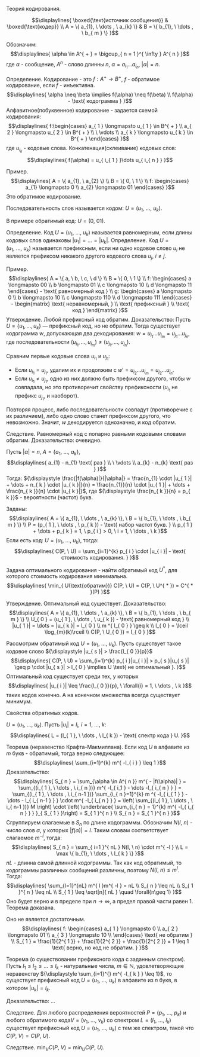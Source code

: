 Теория кодирования.

$$\displaylines{
\boxed{\text{источник сообщения}} & \boxed{\text{кодер}} \\
A = \{ a_{1}, \  \dots , \  a_{k} \} &  B = \{ b_{1}, \  \dots , \  b_{ m } \}
}$$

Обозначим:
$$\displaylines{
\alpha \in  A^{ + } = \bigcup_{ n = 1 }^{ \infty } A^{ n }
}$$
где ${\displaystyle \alpha}$ - сообщение, ${\displaystyle A^{ n }}$ - слово длинны ${\displaystyle n}$, ${\displaystyle \alpha = a_{i_{ 1 }}\dots a_{ i_{ n } }}$, ${\displaystyle |\alpha| = n}$.

Определение. Кодирование - это ${\displaystyle f: A^{ + } \to B^{ + }}$, ${\displaystyle f}$ - обратимое кодирование, если ${\displaystyle f}$ - инъективна.
$$\displaylines{
\alpha \neq \beta \implies  f(\alpha) \neq  f(\beta) \\
f(\alpha) - \text{ кодограмма }
}$$
Алфавитное(побуквенное) кодирование - задается схемой кодирования:
$$\displaylines{
f:\begin{cases}
a_{ 1 } \longmapsto u_{ 1 } \in B^{ + }  \\
a_{ 2 } \longmapsto u_{ 2 } \in B^{ + } \\
 \ \vdots \\
 a_{ k } \longmapsto u_{ k } \in B^{ + }
\end{cases} 
}$$
где ${\displaystyle u_{ i_{ k } }}$ - кодовые слова.
Конкатенация(склеивание) кодовых слов:
$$\displaylines{
f(\alpha) = u_{ i_{ 1 } }\dots u_{ i_{ n } }
}$$

Пример.
$$\displaylines{
A = \{ a_{1}, \  a_{2} \} \\
B = \{ 0, \  1 \} \\
f: \begin{cases}
a_{1} \longmapsto  0 \\
a_{2} \longmapsto  01
\end{cases}
}$$
Это обратимое кодирование.

Последовательность слов называется кодом: ${\displaystyle U = (u_{ 1 }, \ \dots, \ u_{ k })}$.

В примере обратимый код: ${\displaystyle U = (0, \ 01)}$.

Определение. Код ${\displaystyle U = (u_{ 1 }, \ \dots, \ u_{ k })}$ называется равномерным, если длины кодовых слов одинаковы ${\displaystyle |u_{ 1 }| = \dots= |u_{ k }|}$.
Определение. Код ${\displaystyle U = (u_{ 1 }, \ \dots, \ u_{ k })}$ называется префиксным, если ни одно кодовое слово ${\displaystyle u_{ i }}$ не является префиксом никакого другого кодового слова ${\displaystyle u_{ j }, \ i\neq j}$.

Пример.
$$\displaylines{
A = \{ a, \  b, \  c, \  d \} \\
B = \{ 0, \  1 \} \\
f: \begin{cases}
a \longmapsto 00 \\
b \longmapsto 01 \\
c \longmapsto 10 \\
d \longmapsto 11
\end{cases} - \text{ равномерный код } \\
g: \begin{cases}
a \longmapsto 0 \\
b \longmapsto 10 \\
c \longmapsto 110 \\
d \longmapsto 111
\end{cases} - \begin{matrix}
\text{ неравномерный, } \\
\text{ префиксный } \\
\text{ код }
\end{matrix}
}$$
Утверждение. Любой префиксный код обратим.
Доказательство:
Пусть $U = \{u_1, \dots, u_k\}$ — префиксный код, но не обратим. Тогда существует кодограмма $w$, допускающая два декодирования: $w = u_{i_1} \dots u_{i_m} = u_{j_1} \dots u_{j_n}$, где последовательности $(u_{i_1}, \dots, u_{i_m}) \neq (u_{j_1}, \dots, u_{j_n})$.

Сравним первые кодовые слова $u_{i_1}$ и $u_{j_1}$:
- Если $u_{i_1} = u_{j_1}$, удалим их и продолжим с $w' = u_{i_2} \dots u_{i_m} = u_{j_2} \dots u_{j_n}$.
- Если $u_{i_1} \neq u_{j_1}$, одно из них должно быть префиксом другого, чтобы $w$ совпадала, но это противоречит свойству префиксности ($u_{i_1}$ не префикс $u_{j_1}$, и наоборот).

Повторяя процесс, либо последовательности совпадут (противоречие с их различием), либо одно слово станет префиксом другого, что невозможно. Значит, $w$ декодируется однозначно, и код обратим.

Следствие. Равномерный код с попарно равными кодовыми словами обратим.
Доказательство: очевидно.

Пусть ${\displaystyle |\alpha| = n}$, ${\displaystyle A = \{ a_{1}, \ \dots, \ a_{k} \}}$,
$$\displaylines{
a_{1} - n_{1} \text{ раз } \\
 \ \vdots \\
 a_{k} - n_{k} \text{ раз } 
}$$
Тогда: ${\displaystyle \frac{|f(\alpha)|}{|\alpha|} = \frac{n_{1} \cdot |u_{ 1 }| + \dots + n_{ k } \cdot |u_{ k }|}{n} = \frac{n_{1}}{n} \cdot |u_{ 1 }| + \dots + \frac{n_{ k }}{n} \cdot |u_{ k }|}$, где ${\displaystyle \frac{n_{ k }}{n} = p_{ k }}$ - вероятности (частот) букв.

Заданы:
$$\displaylines{
A = \{ a_{1}, \  \dots , \  a_{k} \}, \  B = \{ b_{1}, \  \dots , \  b_{ m } \} \\
P = (p_{ 1 }, \  \dots , \  p_{ k }) - \text{ набор частот букв. } \\
p_{ 1 } + \dots + p_{ k } = 1, \  p_{ i } > 0, \  i = 1, \  \dots , \  k
}$$
Если есть код: ${\displaystyle U = (u_{ 1 }, \ \dots, \ u_{ k })}$, тогда:
$$\displaylines{
C(P, \  U) = \sum_{i=1}^{k} p_{ i } \cdot  |u_{ i }| - \text{ стоимость кодирования. }
}$$

Задача оптимального кодирования - найти обратимый код ${\displaystyle  U^{ * }}$, для которого стоимость кодирования минимальна.
$$\displaylines{
\min_{ U(\text{обратим})} C(P, \  U) = C(P, \  U^{ * }) = C^{ * }(P)
}$$

Утверждение. Оптимальный код существует.
Доказательство:
$$\displaylines{
A = \{ a_{1}, \  \dots , \  a_{k} \}, \  B = \{ b_{1}, \  \dots , \  b_{ m } \} \\
U_{ 0 } = (u_{ 1 }, \  \dots , \    u_{ k }) - \text{ равномерный код } \\
|u_{ 1 }| = \dots = |u_{ k }| = l_{ 0 } \\
m ^{ l_{ 0 } } \geq k \\
l_{ 0 } = \lceil \log_{m}(k)\rceil \\
C(P, \  U_{ 0 }) = l_{ 0 } 
}$$

Рассмотрим обратимый код ${\displaystyle U = (u_{ 1 }, \ \dots, \ u_{ k })}$. Пусть существует такое кодовое слово ${\displaystyle |u_{ s }| > \frac{l_{ 0 }}{p}}$
$$\displaylines{
C(P, \  U) = \sum_{i=1}^{k} p_{ i }|u_{ i }| > p_{ s }|u_{ s }| \geq p \cdot  |u_{ s }| > l_{ 0 } \implies U \text{ не оптимальный }.
}$$
Оптимальный код существует среди тех, у которых 
$$\displaylines{
|u_{ i }| \leq \frac{l_{ 0 }}{p}, \  \forall{i} = 1, \  \dots , \  k
}$$
таких кодов конечно. А на конечном множества всегда существует минимум.

Свойства обратимых кодов.

${\displaystyle U = (u_{ 1 }, \ \dots, \ u_{ k })}$. Пусть ${\displaystyle |u_{ i }| = l_{ i }, \ i = 1, \ \dots, \ k}$:
$$\displaylines{
L = (l_{ 1 }, \  \dots , \  l_{ k }) - \text{ спектр кода } U. 
}$$

Теорема (неравенство Крафта-Макмиллана).
Если код ${\displaystyle U}$ в алфавите из ${\displaystyle m}$ букв - обратимый, тогда верно следующее:
$$\displaylines{
\sum_{i=1}^{k} m^{ -l_{ i } } \leq 1
}$$
Доказательство:
$$\displaylines{
S_{ n } = \sum_{\alpha \in  A^{ n }} m^{ - |f(\alpha)| } = \sum_{(i_{ 1 }, \  \dots , \  i_{ n })} m^{ -l_{ i_1 } - \dots -l_{ i_{ n } } } = \sum_{(i_{ 1 }, \  \dots , \  i_{ n-1 })} \sum_{i_{ n }=1}^{k} m ^{ -l_{ i_{ 1 } } - \dots - l_{ i_{ n-1 } }  } \cdot  m^{ -l_{ i_{ n } } } =  \left( \sum_{(i_{ 1 }, \  \dots , \  i_{ n-1 })} M \right) \cdot  \left( \underbrace{ \sum_{i_{ n } = 1}^{k} m^{ -l_{ i_{ n } } } }_{ S_{ 1 } }\right) = S_{ 1 }^{ n }  \\
S_{ n } = S_{ 1 }^{ n }
}$$
Сгруппируем слагаемые в ${\displaystyle S_{ n }}$ по длине кодограммы. Обозначим ${\displaystyle N(l, \ n)}$ - число слов ${\displaystyle \alpha}$, у которых ${\displaystyle |f(\alpha)| = l}$. Таким словам соответствует слагаемое ${\displaystyle m^{ -l }}$, тогда:
$$\displaylines{
S_{ n } = \sum_{ i=1 }^{ nL } N(l, \  n) \cdot  m^{ -l } \\
L = \max \{ b_{1}, \  \dots , \  l_{ k } \}
}$$
${\displaystyle nL}$ - длинна самой длинной кодограммы. Так как код обратимый, то кодограммы различных сообщений различны, поэтому ${\displaystyle N(l, \ n) \leq m^{ l }}$. Тогда:
$$\displaylines{
\sum_{l=1}^{nL} m^{ l }m^{ -l } = nL \\
S_{ n } \leq nL \\
S_{ 1 }^{ n } \leq nL \\
S_{ 1 } \leq \sqrt[n]{ nL } \quad \forall{n\geq 1} 
}$$
Оно будет верно и в пределе при ${\displaystyle n \to \infty}$, а предел правой части равен 1. Теорема доказана.

Оно не является достаточным.
$$\displaylines{
f: \begin{cases}
a_{ 1 } \longmapsto 0 \\
a_{ 2 } \longmapsto 01 \\
a_{ 3 } \longmapsto 10 \\
\end{cases} \text{ не обратим } \\
S_{ 1 } = \frac{1}{2^{ 1 }} + \frac{1}{2^{ 2 }} + \frac{1}{2^{ 2 }} = 1 \leq 1 \text{ верно, но код не обратим. }
}$$

Теорема (о существовании префиксного кода с заданным спектром).
Пусть ${\displaystyle l_{ 1 }\leq l_{ 2 }\leq\dots\leq l_{ k }}$ - натуральные числа, ${\displaystyle m \in \mathbb{N}}$, удовлетворяющие неравенству ${\displaystyle \sum_{i=1}^{} m^{ -l_{ k } } \leq 1}$, то существует префиксный код ${\displaystyle U = (u_{ 1 }, \ \dots, \ u_{ k })}$ в алфавите из ${\displaystyle n}$ букв, в котором ${\displaystyle |u_{ k }| = l_{ k }}$.

Доказательство:
...

Следствие. Для любого распределения вероятностей ${\displaystyle P = (p_{ 1 }, \ \dots, \ p_{ k })}$ и любого обратимого кода${\displaystyle V = (v_{ 1 }, \ \dots, \ v_{ k })}$ со спектром ${\displaystyle L = (l_{ 1 }, \ \dots, \ l_{ k })}$ существует префиксный код ${\displaystyle U = (u_{ 1 }, \ \dots, \ u_{ k })}$ с тем же спектром, такой что ${\displaystyle C(P, \ V) = C(P, \ U)}$.

Следствие. ${\displaystyle \min_{ V } C(P, \ V) = \min_{ U } C(P, \ U)}$.